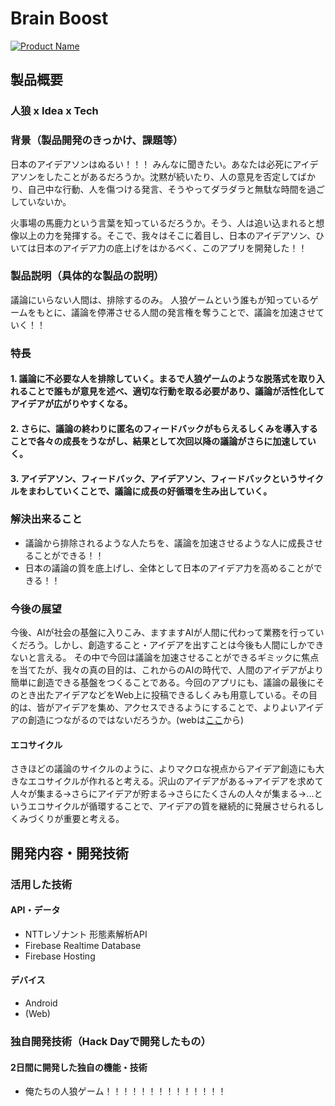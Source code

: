 # Brain Boost

[![Product Name](https://raw.github.com/GabLeRoux/WebMole/master/ressources/WebMole_Youtube_Video.png)](https://www.youtube.com/channel/UC4PtjOfZTbVp9DwtJv82Lzg)

## 製品概要
### 人狼 x Idea x Tech

### 背景（製品開発のきっかけ、課題等）
日本のアイデアソンはぬるい！！！
みんなに聞きたい。あなたは必死にアイデアソンをしたことがあるだろうか。沈黙が続いたり、人の意見を否定してばかり、自己中な行動、人を傷つける発言、そうやってダラダラと無駄な時間を過ごしていないか。

火事場の馬鹿力という言葉を知っているだろうか。そう、人は追い込まれると想像以上の力を発揮する。そこで、我々はそこに着目し、日本のアイデアソン、ひいては日本のアイデア力の底上げをはかるべく、このアプリを開発した！！

### 製品説明（具体的な製品の説明）
議論にいらない人間は、排除するのみ。
人狼ゲームという誰もが知っているゲームをもとに、議論を停滞させる人間の発言権を奪うことで、議論を加速させていく！！

### 特長

#### 1. 議論に不必要な人を排除していく。まるで人狼ゲームのような脱落式を取り入れることで誰もが意見を述べ、適切な行動を取る必要があり、議論が活性化してアイデアが広がりやすくなる。

#### 2. さらに、議論の終わりに匿名のフィードバックがもらえるしくみを導入することで各々の成長をうながし、結果として次回以降の議論がさらに加速していく。

#### 3. アイデアソン、フィードバック、アイデアソン、フィードバックというサイクルをまわしていくことで、議論に成長の好循環を生み出していく。

### 解決出来ること
* 議論から排除されるような人たちを、議論を加速させるような人に成長させることができる！！
* 日本の議論の質を底上げし、全体として日本のアイデア力を高めることができる！！

### 今後の展望
今後、AIが社会の基盤に入りこみ、ますますAIが人間に代わって業務を行っていくだろう。しかし、創造すること・アイデアを出すことは今後も人間にしかできないと言える。
その中で今回は議論を加速させることができるギミックに焦点を当てたが、我々の真の目的は、これからのAIの時代で、人間のアイデアがより簡単に創造できる基盤をつくることである。今回のアプリにも、議論の最後にそのとき出たアイデアなどをWeb上に投稿できるしくみも用意している。その目的は、皆がアイデアを集め、アクセスできるようにすることで、よりよいアイデアの創造につながるのではないだろうか。(webは[ここ](https://kb1703-b0058.firebaseapp.com/)から)

#### エコサイクル
さきほどの議論のサイクルのように、よりマクロな視点からアイデア創造にも大きなエコサイクルが作れると考える。沢山のアイデアがある→アイデアを求めて人々が集まる→さらにアイデアが貯まる→さらにたくさんの人々が集まる→...というエコサイクルが循環することで、アイデアの質を継続的に発展させられるしくみづくりが重要と考える。

## 開発内容・開発技術
### 活用した技術
#### API・データ

* NTTレゾナント 形態素解析API
* Firebase Realtime Database
* Firebase Hosting

#### デバイス
* Android
* (Web)

### 独自開発技術（Hack Dayで開発したもの）
#### 2日間に開発した独自の機能・技術
* 俺たちの人狼ゲーム！！！！！！！！！！！！！！
